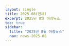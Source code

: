 ```yaml
---
layout: single
title: 2025-08(전체)
excerpt: 2025년 8월 아침뉴스.
toc: true
sidebar:
  title: "2025년 8월 아침뉴스"
  nav: news-2025-08
---
```

